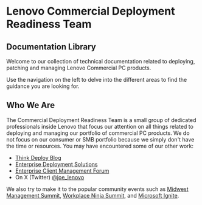 # Lenovo Commercial Deployment Readiness Team

## Documentation Library

Welcome to our collection of technical documentation related to deploying, patching and managing Lenovo Commercial PC products.

Use the navigation on the left to delve into the different areas to find the guidance you are looking for.

## Who We Are

The Commercial Deployment Readiness Team is a small group of dedicated professionals inside Lenovo that focus our attention on all things related to deploying and managing our portfolio of commercial PC products.  We do not focus on our consumer or SMB portfolio because we simply don't have the time or resources.  You may have encountered some of our other work:

- [Think Deploy Blog](https://blog.lenovocdrt.com/)
- [Enterprise Deployment Solutions](https://support.lenovo.com/us/en/solutions/ht104232)
- [Enterprise Client Management Forum](https://forums.lenovo.com/t5/Enterprise-Client-Management/bd-p/sa01_eg)
- On X (Twitter) [@joe_lenovo](https://www.x.com/joe_lenovo)

We also try to make it to the popular community events such as [Midwest Management Summit](https://mmsmoa.com/), [Workplace Ninja Summit](https://www.wpninjas.ch/), and [Microsoft Ignite](https://myignite.microsoft.com/home).
